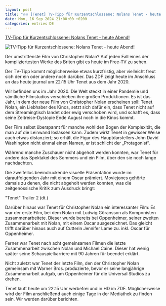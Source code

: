 ```yaml
---
layout: post
title: "🔥🔥 [Tenet] TV-Tipp für Kurzentschlossene: Nolans Tenet - heute Abend!"
date: Mon, 16 Sep 2024 21:00:00 +0200
categories: entries DE
---
```

[TV-Tipp für Kurzentschlossene: Nolans Tenet - heute Abend!](https://www.moviejones.de/news/news-tv-tipp-fuer-kurzentschlossene-nolans-tenet-heute-abend_48482.html)

![TV-Tipp für Kurzentschlossene: Nolans Tenet - heute Abend!](https://www.moviejones.de/facebook/bilder/filme/xlarge/48494_xl.jpg)

Der umstrittenste Film von Christopher Nolan? Auf jeden Fall eines der kompliziertesten Werke des Briten gibt es heute im Free-TV zu sehen.

Der TV-Tipp kommt möglicherweise etwas kurzfristig, aber vielleicht freut sich der ein oder andere noch darüber. Das ZDF zeigt heute im Anschluss an das heute journal um 22:15 Uhr Tenet aus dem Jahr 2020.

Wir befinden uns im Jahr 2020. Die Welt steckt in einer Pandemie und sämtliche Filmstudios verschieben ihre großen Produktionen. Es ist das Jahr, in dem der neue Film von Christopher Nolan erscheinen soll: Tenet. Nolan, ein Liebhaber des Kinos, setzt sich dafür ein, dass Tenet nicht auf dem Streamingtisch landet oder ewig verschoben wird, und schafft es, dass seine Zeitreise-Dystopie Ende August noch in die Kinos kommt.

Der Film selbst überspannt für manche wohl den Bogen der Komplexität, die man auf die Leinwand loslassen kann. Zudem wirkt Tenet in gewisser Weise auch etwas distanziert; so erhält die Figur des Hauptdarstellers John David Washington nicht einmal einen Namen, er ist schlicht der „Protagonist“.

Während manche Zuschauer nicht abgeholt werden konnten, war Tenet für andere das Spektakel des Sommers und ein Film, über den sie noch lange nachdachten.

Die zweifellos beeindruckende visuelle Präsentation wurde im darauffolgenden Jahr mit einem Oscar prämiert. Moviejones gehörte damals zu denen, die nicht abgeholt werden konnten, was die zeitgenössische Kritik zum Ausdruck bringt:

"Tenet" Trailer 2 (dt.)

Darüber hinaus war Tenet für Christopher Nolan ein interessanter Film: Es war der erste Film, bei dem Nolan mit Ludwig Göransson als Komponisten zusammenarbeitete. Dieser wurde bereits bei Oppenheimer, seiner zweiten Zusammenarbeit mit Nolan, mit einem Oscar ausgezeichnet. Das gleicht trifft darüber hinaus auch auf Cutterin Jennifer Lame zu. inkl. Oscar für Oppenheimer.

Ferner war Tenet nach acht gemeinsamen Filmen die letzte Zusammenarbeit zwischen Nolan und Michael Caine. Dieser hat wenig später seine Schauspielkarriere mit 90 Jahren für beendet erklärt.

Nicht zuletzt war Tenet der letzte Film, den der Christopher Nolan gemeinsam mit Warner Bros. produzierte, bevor er seine langjährige Zusammenarbeit aufgab, um Oppenheimer für die Universal Studios zu drehen.

Tenet läuft heute um 22:15 Uhr werbefrei und in HD im ZDF. Möglicherweise wird der Film anschließend auch einige Tage in der Mediathek zu finden sein. Wir werden darüber berichten.

